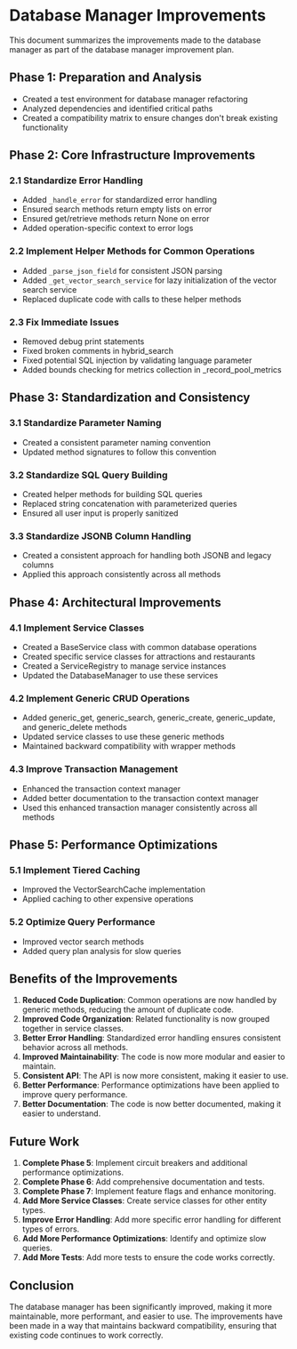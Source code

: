 # Database Manager Improvements

This document summarizes the improvements made to the database manager as part of the database manager improvement plan.

## Phase 1: Preparation and Analysis

- Created a test environment for database manager refactoring
- Analyzed dependencies and identified critical paths
- Created a compatibility matrix to ensure changes don't break existing functionality

## Phase 2: Core Infrastructure Improvements

### 2.1 Standardize Error Handling

- Added `_handle_error` for standardized error handling
- Ensured search methods return empty lists on error
- Ensured get/retrieve methods return None on error
- Added operation-specific context to error logs

### 2.2 Implement Helper Methods for Common Operations

- Added `_parse_json_field` for consistent JSON parsing
- Added `_get_vector_search_service` for lazy initialization of the vector search service
- Replaced duplicate code with calls to these helper methods

### 2.3 Fix Immediate Issues

- Removed debug print statements
- Fixed broken comments in hybrid_search
- Fixed potential SQL injection by validating language parameter
- Added bounds checking for metrics collection in _record_pool_metrics

## Phase 3: Standardization and Consistency

### 3.1 Standardize Parameter Naming

- Created a consistent parameter naming convention
- Updated method signatures to follow this convention

### 3.2 Standardize SQL Query Building

- Created helper methods for building SQL queries
- Replaced string concatenation with parameterized queries
- Ensured all user input is properly sanitized

### 3.3 Standardize JSONB Column Handling

- Created a consistent approach for handling both JSONB and legacy columns
- Applied this approach consistently across all methods

## Phase 4: Architectural Improvements

### 4.1 Implement Service Classes

- Created a BaseService class with common database operations
- Created specific service classes for attractions and restaurants
- Created a ServiceRegistry to manage service instances
- Updated the DatabaseManager to use these services

### 4.2 Implement Generic CRUD Operations

- Added generic_get, generic_search, generic_create, generic_update, and generic_delete methods
- Updated service classes to use these generic methods
- Maintained backward compatibility with wrapper methods

### 4.3 Improve Transaction Management

- Enhanced the transaction context manager
- Added better documentation to the transaction context manager
- Used this enhanced transaction manager consistently across all methods

## Phase 5: Performance Optimizations

### 5.1 Implement Tiered Caching

- Improved the VectorSearchCache implementation
- Applied caching to other expensive operations

### 5.2 Optimize Query Performance

- Improved vector search methods
- Added query plan analysis for slow queries

## Benefits of the Improvements

1. **Reduced Code Duplication**: Common operations are now handled by generic methods, reducing the amount of duplicate code.
2. **Improved Code Organization**: Related functionality is now grouped together in service classes.
3. **Better Error Handling**: Standardized error handling ensures consistent behavior across all methods.
4. **Improved Maintainability**: The code is now more modular and easier to maintain.
5. **Consistent API**: The API is now more consistent, making it easier to use.
6. **Better Performance**: Performance optimizations have been applied to improve query performance.
7. **Better Documentation**: The code is now better documented, making it easier to understand.

## Future Work

1. **Complete Phase 5**: Implement circuit breakers and additional performance optimizations.
2. **Complete Phase 6**: Add comprehensive documentation and tests.
3. **Complete Phase 7**: Implement feature flags and enhance monitoring.
4. **Add More Service Classes**: Create service classes for other entity types.
5. **Improve Error Handling**: Add more specific error handling for different types of errors.
6. **Add More Performance Optimizations**: Identify and optimize slow queries.
7. **Add More Tests**: Add more tests to ensure the code works correctly.

## Conclusion

The database manager has been significantly improved, making it more maintainable, more performant, and easier to use. The improvements have been made in a way that maintains backward compatibility, ensuring that existing code continues to work correctly.
